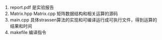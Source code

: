 1. report.pdf 是实验报告
2. Matrix.hpp Matrix.cpp 矩阵数据结构和相关运算的源码
3. main.cpp 具体strassen算法的实现和可编译运行成可执行文件，得到运算的结果和时间
4. makefile 编译指令